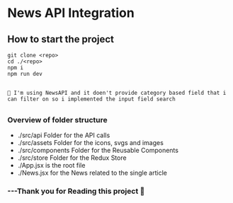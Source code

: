 # News API Integration

## How to start the project

```
git clone <repo>
cd ./<repo>
npm i
npm run dev
```

##

```
🔴 I'm using NewsAPI and it doen't provide category based field that i can filter on so i implemented the input field search
```

##

### Overview of folder structure

- ./src/api Folder for the API calls
- ./src/assets Folder for the icons, svgs and images
- ./src/components Folder for the Reusable Components
- ./src/store Folder for the Redux Store
- ./App.jsx is the root file
- ./News.jsx for the News related to the single article

### ---Thank you for Reading this project 💫
